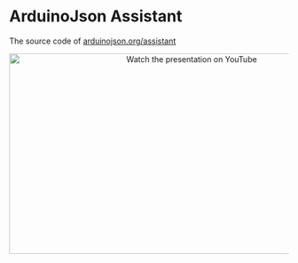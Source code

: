 # ArduinoJson Assistant

The source code of [arduinojson.org/assistant](https://arduinojson.org/assistant/)

<p align="center">
  <a href="https://youtu.be/Qq4kdt2mwlM">
    <img alt="Watch the presentation on YouTube" src="https://user-images.githubusercontent.com/5462433/168593410-4fc9dac9-1e65-4b10-b3bb-f7bbf35e11d0.png" width="642" height="361">
  </a>
</p>